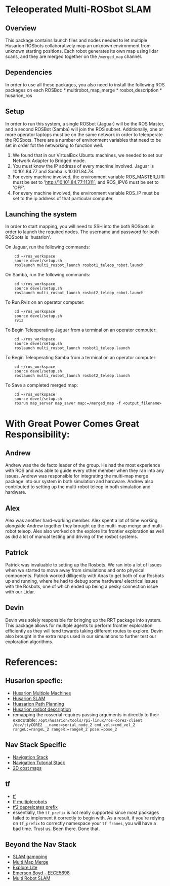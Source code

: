 # Teleoperated Multi-ROSbot SLAM #

## Overview ##
This package contains launch files and nodes needed to let multiple Husarion ROSbots collaboratively map an unknown environment from unknown starting positions. Each robot generates its own map using lidar scans, and they are merged together on the `/merged_map` channel.

## Dependencies ##
In order to use all these packages, you also need to install the following ROS packages on each ROSBot:
    * multirobot_map_merge
    * rosbot_description
    * husarion_ros


## Setup ##
In order to run this system, a single ROSbot (Jaguar) will be the ROS Master, and a second ROSBot (Samba) will
join the ROS subnet. Additionally, one or more operator laptops must be on the same network in order to teleoperate the ROSbots. There are a number of environment variables that need to be set in order fot the networking to function well. 
1. We found that in our VirtualBox Ubuntu machines, we needed to set our Network Adapter to Bridged mode.
2. You must know the IP address of every machine involved. Jaguar is 10.101.84.77 and Samba is 10.101.84.78.
3. For every machine involved, the environment variable ROS_MASTER_URI must be set to 
    'http://10.101.84.77:11311`, and ROS_IPV6 must be set to 'OFF'.
4. For every machine involved, the environment variable ROS_IP must be set to the ip address of that particular computer.

## Launching the system
In order to start mapping, you will need to SSH into the both ROSbots in order to launch the required nodes. The username and password for both ROSbots is 'husarion'.

On Jaguar, run the following commands:
```
    cd ~/ros_workspace
    source devel/setup.sh
    roslaunch multi_rosbot_launch rosbot1_teleop_robot.launch
```

On Samba, run the following commands:
```
    cd ~/ros_workspace
    source devel/setup.sh
    roslaunch multi_rosbot_launch rosbot2_teleop_robot.launch
```


To Run Rviz on an operator computer:
```
    cd ~/ros_workspace
    source devel/setup.sh
    rviz
```

To Begin Teleoperating Jaguar from a terminal on an operator computer:
```
    cd ~/ros_workspace
    source devel/setup.sh
    roslaunch multi_rosbot_launch rosbot1_teleop.launch
```

To Begin Teleoperating Samba from a terminal on an operator computer:
```
    cd ~/ros_workspace
    source devel/setup.sh
    roslaunch multi_rosbot_launch rosbot2_teleop.launch
```

To Save a completed merged map:
```
    cd ~/ros_workspace
    source devel/setup.sh
    rosrun map_server map_saver map:=/merged_map -f <output_filename>
```
# With Great Power Comes Great Responsibility:
## Andrew
Andrew was the de facto leader of the group. He had the most experience with ROS and was able to guide every other member when they ran into any issues. Andrew was responsible for integrating the multi-map merge package into our system in both simulation and hardware. Andrew also contributed to setting up the multi-robot teleop in both simulation and hardware.
## Alex
Alex was another hard-working member. Alex spent a lot of time working alongside Andrew together they brought up the multi-map merge and multi-robot teleop. Alex also worked on the explore lite frontier exploration as well as did a lot of manual testing and driving of the rosbot systems.

## Patrick
Patrick was invaluable to setting up the Rosbots. We ran into a lot of issues when we started to move away from simulations and onto physical components. Patrick worked dilligently with Anas to get both of our Rosbots up and running, where he had to debug some hardware/ electrical issues with the Rosbots, one of which ended up being a pesky connection issue with our Lidar.

## Devin
Devin was solely responsible for bringing up the RRT package into system. This package allows for multiple agents to perform frontier exploration efficiently as they will tend towards taking different routes to explore. Devin also brought in the extra maps used in our simulations to further test our exploration algorithms.



# References:

## Husarion specfic: 
- [Husarion Multiple Machines](https://husarion.com/tutorials/ros-tutorials/5-running-ros-on-multiple-machines/)
- [Husarion SLAM](https://husarion.com/tutorials/ros-tutorials/6-slam-navigation/)
- [Huasarion Path Planning](https://husarion.com/tutorials/ros-tutorials/7-path-planning/)
- [Husarion rosbot description](https://github.com/husarion/rosbot_description)
- remapping the rosserial requires passing arguments in directly to their executable: 
`/opt/husarion/tools/rpi-linux/ros-core2-client /dev/ttyCORE2 __name:=serial_node_2 cmd_vel:=cmd_vel_2 rangeL:=rangeL_2 rangeR:=rangeR_2 pose:=pose_2`


## Nav Stack Specific
- [Navigation Stack](http://wiki.ros.org/navigation)
- [Navigation Tutorial Stack](http://wiki.ros.org/navigation/Tutorials/RobotSetup)
- [2D cost maps](http://wiki.ros.org/costmap_2d)

## tf
- [tf](http://wiki.ros.org/tf)
- [tf multiplerobots](https://answers.ros.org/question/246338/how-to-connect-tf-for-multiple-robots-in-slam/)
- [tf2 depreicates prefix](http://wiki.ros.org/tf2/Migration)
- essentially, the `tf_prefix` is not really supported since most packages failed
to implement it correctly to begin with. As a result, if you're relying on `tf_prefix`
to correctly namespace your `tf frames`, you will have a bad time. Trust us. 
Been there. Done that. 

## Beyond the Nav Stack
- [SLAM gampping](http://wiki.ros.org/gmapping?distro=hydro)
- [Multi Map Merge](http://wiki.ros.org/multirobot_map_merge)
- [Explore Lite](http://wiki.ros.org/explore_lite)
- [Emerson Boyd - EECE5698](http://emersonboyd.com/projects/multi-agent-slam)
- [Multi Robot SLAM](https://answers.ros.org/question/41433/multiple-robots-simulation-and-navigation/)
